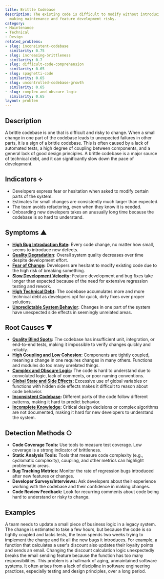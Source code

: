 ```yaml
---
title: Brittle Codebase
description: The existing code is difficult to modify without introducing new bugs,
  making maintenance and feature development risky.
category:
- Maintenance
- Technical
- Design
related_problems:
- slug: inconsistent-codebase
  similarity: 0.75
- slug: increasing-brittleness
  similarity: 0.7
- slug: difficult-code-comprehension
  similarity: 0.65
- slug: spaghetti-code
  similarity: 0.65
- slug: uncontrolled-codebase-growth
  similarity: 0.65
- slug: complex-and-obscure-logic
  similarity: 0.65
layout: problem
---
```


## Description
A brittle codebase is one that is difficult and risky to change. When a small change in one part of the codebase leads to unexpected failures in other parts, it is a sign of a brittle codebase. This is often caused by a lack of automated tests, a high degree of coupling between components, and a general lack of good design principles. A brittle codebase is a major source of technical debt, and it can significantly slow down the pace of development.

## Indicators ⟡
- Developers express fear or hesitation when asked to modify certain parts of the system.
- Estimates for small changes are consistently much larger than expected.
- The team avoids refactoring, even when they know it is needed.
- Onboarding new developers takes an unusually long time because the codebase is so hard to understand.

## Symptoms ▲

- **[High Bug Introduction Rate](high-bug-introduction-rate.md):** Every code change, no matter how small, seems to introduce new defects.
- **[Quality Degradation](quality-degradation.md):** Overall system quality decreases over time despite development effort.
- **[Fear of Change](fear-of-change.md):** Developers are hesitant to modify existing code due to the high risk of breaking something.
- **[Slow Development Velocity](slow-development-velocity.md):** Feature development and bug fixes take longer than expected because of the need for extensive regression testing and rework.
- **[High Technical Debt](high-technical-debt.md):** The codebase accumulates more and more technical debt as developers opt for quick, dirty fixes over proper solutions.
- **[Unpredictable System Behavior](unpredictable-system-behavior.md):** Changes in one part of the system have unexpected side effects in seemingly unrelated areas.

## Root Causes ▼

- **[Quality Blind Spots](quality-blind-spots.md):** The codebase has insufficient unit, integration, or end-to-end tests, making it impossible to verify changes quickly and reliably.
- **[High Coupling and Low Cohesion](high-coupling-low-cohesion.md):** Components are tightly coupled, meaning a change in one requires changes in many others. Functions and modules do too many unrelated things.
- **[Complex and Obscure Logic](complex-and-obscure-logic.md):** The code is hard to understand due to convoluted logic, lack of comments, or poor naming conventions.
- **[Global State and Side Effects](global-state-and-side-effects.md):** Excessive use of global variables or functions with hidden side effects makes it difficult to reason about code behavior.
- **[Inconsistent Codebase](inconsistent-codebase.md):** Different parts of the code follow different patterns, making it hard to predict behavior.
- **[Incomplete Knowledge](incomplete-knowledge.md):** Critical design decisions or complex algorithms are not documented, making it hard for new developers to understand the system.

## Detection Methods ○

- **Code Coverage Tools:** Use tools to measure test coverage. Low coverage is a strong indicator of brittleness.
- **Static Analysis Tools:** Tools that measure code complexity (e.g., cyclomatic complexity), coupling, and other metrics can highlight problematic areas.
- **Bug Tracking Metrics:** Monitor the rate of regression bugs introduced after new features or changes.
- **Developer Surveys/Interviews:** Ask developers about their experience working with the codebase and their confidence in making changes.
- **Code Review Feedback:** Look for recurring comments about code being hard to understand or risky to change.

## Examples

A team needs to update a small piece of business logic in a legacy system. The change is estimated to take a few hours, but because the code is so tightly coupled and lacks tests, the team spends two weeks trying to implement the change and fix all the new bugs it introduces. For example, a function that calculates a user's discount also updates their loyalty points and sends an email. Changing the discount calculation logic unexpectedly breaks the email sending feature because the function has too many responsibilities. This problem is a hallmark of aging, unmaintained software systems. It often arises from a lack of discipline in software engineering practices, especially testing and design principles, over a long period.